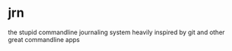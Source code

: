 # jrn

the stupid commandline journaling system
heavily inspired by git and other great commandline apps
